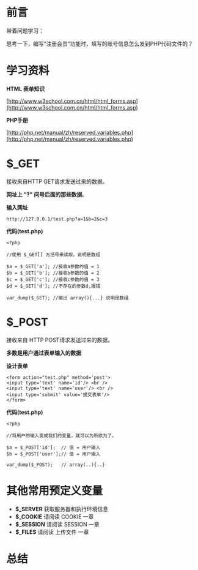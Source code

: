 # 前言

带着问题学习：

思考一下，编写“注册会员”功能时，填写的账号信息怎么发到PHP代码文件的？

# 学习资料 

**HTML 表单知识**

[http://www.w3school.com.cn/html/html_forms.asp](http://www.w3school.com.cn/html/html_forms.asp)

**PHP手册**

[http://php.net/manual/zh/reserved.variables.php](http://php.net/manual/zh/reserved.variables.php)

# $_GET

接收来自HTTP GET请求发送过来的数据。

**网址上 "?" 问号后面的那些数据**。

**输入网址**

```
http://127.0.0.1/test.php?a=1&b=2&c=3
```

**代码(test.php)**

```
<?php

//使用 $_GET[] 方括号来读取，说明是数组

$a = $_GET['a']; //接收a参数的值 = 1
$b = $_GET['b']; //接收b参数的值 = 2
$c = $_GET['c']; //接收c参数的值 = 3
$d = $_GET['d']; //不存在的参数d,报错

var_dump($_GET); //输出 array(){...} 说明是数组
```

# $_POST

接收来自 HTTP POST请求发送过来的数据。

**多数是用户通过表单输入的数据**

**设计表单**

```
<form action="test.php" method='post'>
<input type='text' name='id'/> <br />
<input type='text' name='user'/> <br />
<input type='submit' value='提交表单'/>
</form>
```

**代码(test.php)**
```
<?php

//将用户的输入变成我们的变量，就可以为所欲为了。

$a = $_POST['id'];  // 值 = 用户输入
$b = $_POST['user'];// 值 = 用户输入

var_dump($_POST);   // array(..){..}
```

# 其他常用预定义变量

- **$_SERVER** 获取服务器和执行环境信息
- **$_COOKIE** 请阅读 COOKIE 一章
- **$_SESSION** 请阅读 SESSION 一章
- **$_FILES** 请阅读 上传文件 一章

# 总结

